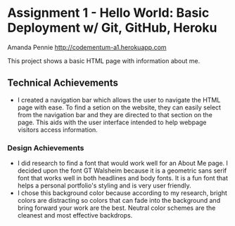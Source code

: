 Assignment 1 - Hello World: Basic Deployment w/ Git, GitHub, Heroku  
===

Amanda Pennie 
http://codementum-a1.herokuapp.com

This project shows a basic HTML page with information about me. 

## Technical Achievements
- I created a navigation bar which allows the user to navigate the HTML page with ease. To find a setion on the website, they can easily select from the navigation bar and they are directed to that section on the page. This aids with the user interface intended to help webpage visitors access information.

### Design Achievements
- I did research to find a font that would work well for an About Me page. I decided upon the font GT Walsheim because it is a geometric sans serif font that works well in both headlines and body fonts. It is a fun font that helps a personal portfolio's styling and is very user friendly. 
- I chose this background color because according to my research, bright colors are distracting so colors that can fade into the background and bring forward your work are the best. Neutral color schemes are the cleanest and most effective backdrops. 


